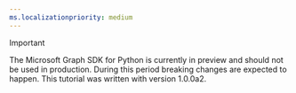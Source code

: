 ```yaml
---
ms.localizationpriority: medium
---
```


<!-- markdownlint-disable MD041 -->

> [!IMPORTANT]
> The Microsoft Graph SDK for Python is currently in preview and should not be used in production. During this period breaking changes are expected to happen. This tutorial was written with version 1.0.0a2.
